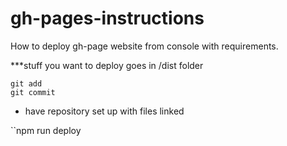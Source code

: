 # gh-pages-instructions

How to deploy gh-page website from console with requirements.

***stuff you want to deploy goes in /dist folder

```git status
git add
git commit
```

* have repository set up with files linked

``npm run deploy


